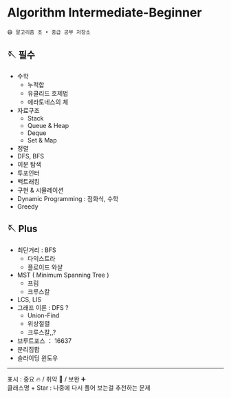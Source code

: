 # Algorithm Intermediate-Beginner

```
😷 알고리즘 초 • 중급 공부 저장소
```

## 🪡 필수
- 수학 
  - 누적합
  - 유클리드 호제법
  - 에라토네스의 체 
- 자료구조
  - Stack
  - Queue & Heap
  - Deque
  - Set & Map
- 정렬
- DFS, BFS
- 이분 탐색
- 투포인터
- 백트래킹
- 구현 & 시뮬레이션
- Dynamic Programming : 점화식, 수학
- Greedy

## 🪡 Plus
- 최단거리 : BFS
  - 다익스트라
  - 플로이드 와샬
- MST ( Minimum Spanning Tree )
  - 프림
  - 크루스칼
- LCS, LIS
- 그래프 이론 : DFS ? 
  - Union-Find
  - 위상절렬
  - 크루스칼,,?
- 브루트포스 ： 16637
- 분리집합
- 슬라이딩 윈도우

---
표시 : 중요 🔥 / 취약 💊 / 보완 ➕   
클래스명 + Star : 나중에 다시 풀어 보는걸 추천하는 문제